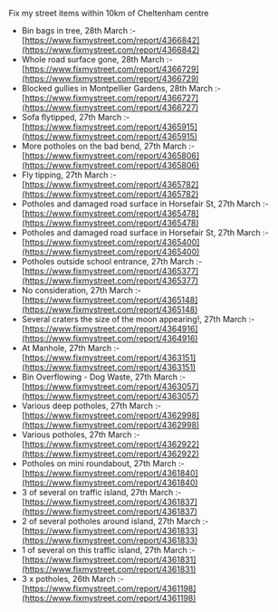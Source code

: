 Fix my street items within 10km of Cheltenham centre

<!-- fix_marker starts -->

- Bin bags in tree, 28th March :- [https://www.fixmystreet.com/report/4366842](https://www.fixmystreet.com/report/4366842)
- Whole road surface gone, 28th March :- [https://www.fixmystreet.com/report/4366729](https://www.fixmystreet.com/report/4366729)
- Blocked gullies in Montpellier Gardens, 28th March :- [https://www.fixmystreet.com/report/4366727](https://www.fixmystreet.com/report/4366727)
- Sofa flytipped, 27th March :- [https://www.fixmystreet.com/report/4365915](https://www.fixmystreet.com/report/4365915)
- More potholes on the bad bend, 27th March :- [https://www.fixmystreet.com/report/4365806](https://www.fixmystreet.com/report/4365806)
- Fly tipping, 27th March :- [https://www.fixmystreet.com/report/4365782](https://www.fixmystreet.com/report/4365782)
- Potholes and damaged road surface in Horsefair St, 27th March :- [https://www.fixmystreet.com/report/4365478](https://www.fixmystreet.com/report/4365478)
- Potholes and damaged road surface in Horsefair St, 27th March :- [https://www.fixmystreet.com/report/4365400](https://www.fixmystreet.com/report/4365400)
- Potholes outside school entrance, 27th March :- [https://www.fixmystreet.com/report/4365377](https://www.fixmystreet.com/report/4365377)
- No consideration, 27th March :- [https://www.fixmystreet.com/report/4365148](https://www.fixmystreet.com/report/4365148)
- Several craters the size of the moon appearing!, 27th March :- [https://www.fixmystreet.com/report/4364916](https://www.fixmystreet.com/report/4364916)
- At Manhole, 27th March :- [https://www.fixmystreet.com/report/4363151](https://www.fixmystreet.com/report/4363151)
- Bin Overflowing - Dog Waste, 27th March :- [https://www.fixmystreet.com/report/4363057](https://www.fixmystreet.com/report/4363057)
- Various deep potholes, 27th March :- [https://www.fixmystreet.com/report/4362998](https://www.fixmystreet.com/report/4362998)
- Various potholes, 27th March :- [https://www.fixmystreet.com/report/4362922](https://www.fixmystreet.com/report/4362922)
- Potholes on mini roundabout, 27th March :- [https://www.fixmystreet.com/report/4361840](https://www.fixmystreet.com/report/4361840)
- 3 of several on traffic island, 27th March :- [https://www.fixmystreet.com/report/4361837](https://www.fixmystreet.com/report/4361837)
- 2 of several potholes around island, 27th March :- [https://www.fixmystreet.com/report/4361833](https://www.fixmystreet.com/report/4361833)
- 1 of several on this traffic island, 27th March :- [https://www.fixmystreet.com/report/4361831](https://www.fixmystreet.com/report/4361831)
- 3 x potholes, 26th March :- [https://www.fixmystreet.com/report/4361198](https://www.fixmystreet.com/report/4361198)

<!-- fix_marker ends -->